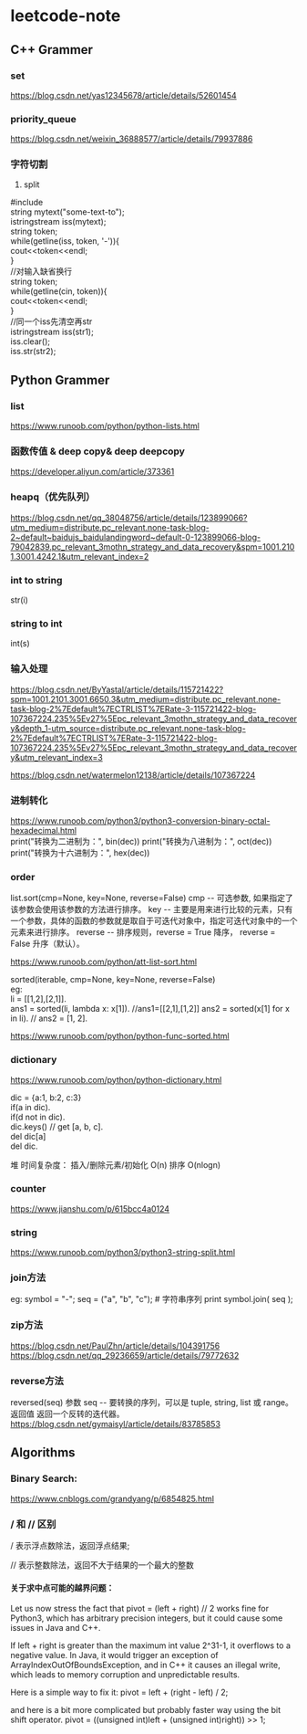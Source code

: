 # leetcode-note

## C++ Grammer

### set
https://blog.csdn.net/yas12345678/article/details/52601454

### priority_queue
https://blog.csdn.net/weixin_36888577/article/details/79937886

### 字符切割

1. split

#include<sstream>  
string mytext("some-text-to");  
istringstream iss(mytext);  
string token;  
while(getline(iss, token, '-')){  
   cout<<token<<endl;  
}  
//对输入缺省换行  
string token;  
while(getline(cin, token)){  
   cout<<token<<endl;  
}  
//同一个iss先清空再str  
istringstream iss(str1);  
iss.clear();  
iss.str(str2);  



## Python Grammer

### list
https://www.runoob.com/python/python-lists.html

### 函数传值 & deep copy& deep deepcopy
https://developer.aliyun.com/article/373361

### heapq（优先队列）
https://blog.csdn.net/qq_38048756/article/details/123899066?utm_medium=distribute.pc_relevant.none-task-blog-2~default~baidujs_baidulandingword~default-0-123899066-blog-79042839.pc_relevant_3mothn_strategy_and_data_recovery&spm=1001.2101.3001.4242.1&utm_relevant_index=2  

### int to string
   str(i)

### string to int
   int(s)

### 输入处理
https://blog.csdn.net/ByYastal/article/details/115721422?spm=1001.2101.3001.6650.3&utm_medium=distribute.pc_relevant.none-task-blog-2%7Edefault%7ECTRLIST%7ERate-3-115721422-blog-107367224.235%5Ev27%5Epc_relevant_3mothn_strategy_and_data_recovery&depth_1-utm_source=distribute.pc_relevant.none-task-blog-2%7Edefault%7ECTRLIST%7ERate-3-115721422-blog-107367224.235%5Ev27%5Epc_relevant_3mothn_strategy_and_data_recovery&utm_relevant_index=3

https://blog.csdn.net/watermelon12138/article/details/107367224
   
### 进制转化
   https://www.runoob.com/python3/python3-conversion-binary-octal-hexadecimal.html  
   print("转换为二进制为：", bin(dec))
   print("转换为八进制为：", oct(dec))
   print("转换为十六进制为：", hex(dec))  
   

### order

list.sort(cmp=None, key=None, reverse=False)
cmp -- 可选参数, 如果指定了该参数会使用该参数的方法进行排序。
key -- 主要是用来进行比较的元素，只有一个参数，具体的函数的参数就是取自于可迭代对象中，指定可迭代对象中的一个元素来进行排序。
reverse -- 排序规则，reverse = True 降序， reverse = False 升序（默认）。

https://www.runoob.com/python/att-list-sort.html  

sorted(iterable, cmp=None, key=None, reverse=False)  
eg:  
li = [[1,2],[2,1]].  
ans1 = sorted(li, lambda x: x[1]). //ans1=[[2,1],[1,2]]
ans2 = sorted(x[1] for x in li).   // ans2 = [1, 2].  


https://www.runoob.com/python/python-func-sorted.html  


### dictionary 
https://www.runoob.com/python/python-dictionary.html
   
   dic = {a:1, b:2, c:3}  
   if(a in dic).  
   if(d not in dic).  
   dic.keys() // get [a, b, c].  
   del dic[a]   
   del dic.  
   
堆
时间复杂度：
插入/删除元素/初始化 O(n)
排序 O(nlogn)

### counter
https://www.jianshu.com/p/615bcc4a0124
   

### string
   https://www.runoob.com/python3/python3-string-split.html  

### join方法
eg:
  symbol = "-";
  seq = ("a", "b", "c"); # 字符串序列
  print symbol.join( seq );
  
### zip方法
   https://blog.csdn.net/PaulZhn/article/details/104391756
   https://blog.csdn.net/qq_29236659/article/details/79772632
   
   
### reverse方法

reversed(seq)
参数
seq -- 要转换的序列，可以是 tuple, string, list 或 range。
返回值
返回一个反转的迭代器。
https://blog.csdn.net/gymaisyl/article/details/83785853
   
## Algorithms

### Binary Search:

https://www.cnblogs.com/grandyang/p/6854825.html

### / 和 // 区别

/ 表示浮点数除法，返回浮点结果;

// 表示整数除法，返回不大于结果的一个最大的整数

#### 关于求中点可能的越界问题：

Let us now stress the fact that pivot = (left + right) // 2 works fine for Python3, which has arbitrary precision integers, but it could cause some issues in Java and C++.

If left + right is greater than the maximum int value 2^31-1, it overflows to a negative value. In Java, it would trigger an exception of ArrayIndexOutOfBoundsException, and in C++ it causes an illegal write, which leads to memory corruption and unpredictable results.

Here is a simple way to fix it:
pivot = left + (right - left) / 2;

and here is a bit more complicated but probably faster way using the bit shift operator.
pivot = ((unsigned int)left + (unsigned int)right)) >> 1;



